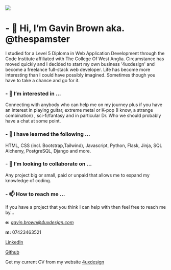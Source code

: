 <img src="https://i.imgur.com/C6CbI9m.png">


# - 👋 Hi, I’m Gavin Brown aka. @thespamster

I studied for a Level 5 Diploma in Web Application Development
through the Code Institute affiliated with The College Of West Anglia.
Circumstance has moved quickly and I decided to start
my own business '4uxdesign' and become a freelance full-stack web
developer. Life has become more interesting than I could have possibly
imagined. Sometimes though you have to take a chance and go for it.

### - 👀 I’m interested in ...

Connecting with anybody who can help me on my journey plus if you have an
interest in playing guitar, extreme metal or K-pop (I know, a strange combination)
, sci-fi/fantasy and in particular Dr. Who we should probably have a chat at 
some point.

### - 🌱 I have learned the following ...

HTML, CSS (incl. Bootstrap,Tailwind), Javascript, Python, Flask, Jinja, SQL Alchemy, PostgreSQL, Django and more.

### - 💞️ I’m looking to collaborate on ...

Any project big or small, paid or unpaid that allows me to expand my knowledge of coding.

### - 📫 How to reach me ...

If you have a project that you think I can help with then feel free to reach me by...

**e:** *gavin.brown@4uxdesign.com*

**m:** 07423463521

<a href="https://www.linkedin.com/in/gavinwbrown/">LinkedIn</a>

<a href="https://github.com/thespamster">Github</a>

Get my current CV from my website <a href="https://www.4uxdesign.com/" target="_blank">4uxdesign</a>

<!---
thespamster/thespamster is a ✨ special ✨ repository because its `README.md` (this file) appears on your GitHub profile.
You can click the Preview link to take a look at your changes.
--->
